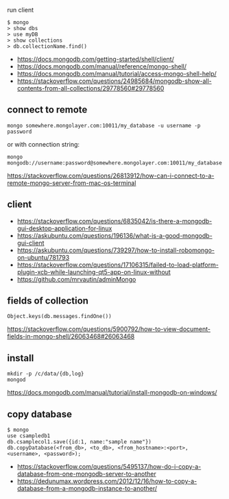run client

```
$ mongo
> show dbs
> use myDB
> show collections
> db.collectionName.find()
```

- https://docs.mongodb.com/getting-started/shell/client/
- https://docs.mongodb.com/manual/reference/mongo-shell/
- https://docs.mongodb.com/manual/tutorial/access-mongo-shell-help/
- https://stackoverflow.com/questions/24985684/mongodb-show-all-contents-from-all-collections/29778560#29778560

## connect to remote

`mongo somewhere.mongolayer.com:10011/my_database -u username -p password`

or with connection string:

`mongo mongodb://username:password@somewhere.mongolayer.com:10011/my_database`

https://stackoverflow.com/questions/26813912/how-can-i-connect-to-a-remote-mongo-server-from-mac-os-terminal

## client

- https://stackoverflow.com/questions/6835042/is-there-a-mongodb-gui-desktop-application-for-linux
- https://askubuntu.com/questions/196136/what-is-a-good-mongodb-gui-client
- https://askubuntu.com/questions/739297/how-to-install-robomongo-on-ubuntu/781793
- https://stackoverflow.com/questions/17106315/failed-to-load-platform-plugin-xcb-while-launching-qt5-app-on-linux-without
- https://github.com/mrvautin/adminMongo

## fields of collection

`Object.keys(db.messages.findOne())`

https://stackoverflow.com/questions/5900792/how-to-view-document-fields-in-mongo-shell/26063468#26063468

## install

```
mkdir -p /c/data/{db,log}
mongod
```

https://docs.mongodb.com/manual/tutorial/install-mongodb-on-windows/

## copy database

```
$ mongo
use csampledb1
db.csamplecol1.save({id:1, name:"sample name"})
db.copyDatabase(<from_db>, <to_db>, <from_hostname>:<port>, <username>, <password>);
```

- https://stackoverflow.com/questions/5495137/how-do-i-copy-a-database-from-one-mongodb-server-to-another
- https://dedunumax.wordpress.com/2012/12/16/how-to-copy-a-database-from-a-mongodb-instance-to-another/
